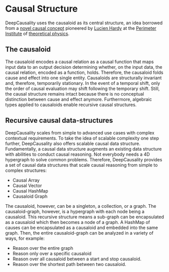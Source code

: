 [//]: # (---)

[//]: # (SPDX-License-Identifier: MIT)

[//]: # (---)

# Causal Structure

DeepCausality uses the causaloid as its central structure, an idea
borrowed from a [novel causal concept](https://arxiv.org/abs/gr-qc/0608043) pioneered
by [Lucien Hardy](https://perimeterinstitute.ca/people/lucien-hardy) at
the [Perimeter Institute](https://perimeterinstitute.ca/)
of [theoretical physics](https://perimeterinstitute.ca/why-theoretical-physics).

## The causaloid

The causaloid encodes a causal relation as a causal function that maps input data
to an output decision determining whether, on the input data, the causal relation, encoded as a function, holds.
Therefore, the causaloid folds cause and effect into one single entity. Causaloids are structurally invariant and,
therefore, temporarily stationary. In the event of a temporal shift, only the order of causal evaluation may shift
following the temporary shift. Still, the causal structure remains intact because there is no conceptual distinction
between cause and effect anymore. Furthermore, algebraic types applied to causaloids enable recursive causal structures.

## Recursive causal data-structures

DeepCausality scales from simple to advanced use cases with complex contextual requirements. To take the idea of
scalable complexity one step further, DeepCausality also offers scalable causal data structure. Fundamentally, a causal
data structure augments an existing data structure with abilities to conduct causal reasoning. Not everybody needs a 4D
hypergraph to solve common problems. Therefore, DeepCausality provides a set of causal data structures that scale causal
reasoning from simple to complex structures:

* Causal Array
* Causal Vector
* Causal HashMap
* Causaloid Graph

The causaloid, however, can be a singleton, a collection, or a graph. The causaloid-graph, however, is a hypergraph with
each node being a causaloid. This recursive structure means a sub-graph can be encapsulated as a causaloid which then
becomes a node of a graph. A HashMap of causes can be encapsulated as a causaloid and embedded into the same graph.
Then, the entire causaloid-graph can be analyzed in a variety of ways, for example:

* Reason over the entire graph
* Reason only over a specific causaloid
* Reason over all causaloid between a start and stop causaloid.
* Reason over the shortest path between two causaloid.

